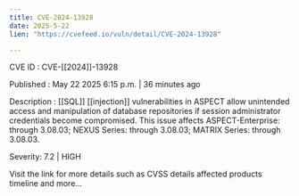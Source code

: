 ```yaml
---
title: CVE-2024-13928
date: 2025-5-22
lien: "https://cvefeed.io/vuln/detail/CVE-2024-13928"

---
```


CVE ID : CVE-[[2024]]-13928

Published :  May 22
2025
6:15 p.m. | 36 minutes ago

Description : [[SQL]] [[injection]] vulnerabilities in ASPECT allow unintended access and manipulation of database repositories if session administrator credentials become compromised.
This issue affects ASPECT-Enterprise: through 3.08.03; NEXUS Series: through 3.08.03; MATRIX Series: through 3.08.03.

Severity: 7.2 | HIGH

Visit the link for more details
such as CVSS details
affected products
timeline
and more...
